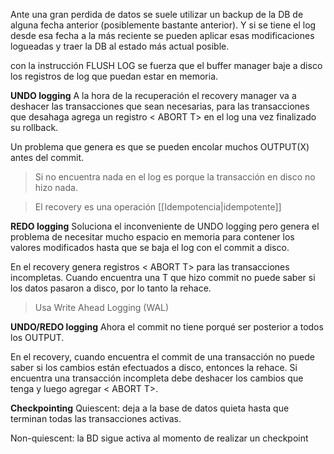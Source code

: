 Ante una gran perdida de datos se suele utilizar un backup de la DB de alguna fecha anterior (posiblemente bastante anterior). Y si se tiene el log desde esa fecha a la más reciente se pueden aplicar esas modificaciones logueadas y traer la DB al estado más actual posible.

con la instrucción FLUSH LOG se fuerza que el buffer manager baje a disco los registros de log que puedan estar en memoria.

**UNDO logging**
A la hora de la recuperación el recovery manager va a deshacer las transacciones que sean necesarias, para las transacciones que desahaga agrega un registro < ABORT T> en el log una vez finalizado su rollback.

Un problema que genera es que se pueden encolar muchos OUTPUT(X) antes del commit.

> Si no encuentra nada en el log es porque la transacción en disco no hizo nada.

> El recovery es una operación [[Idempotencia|idempotente]]

**REDO logging**
Soluciona el inconveniente de UNDO logging pero genera el problema de necesitar mucho espacio en memoria para contener los valores modificados hasta que se baja el log con el commit a disco.

En el recovery genera registros < ABORT T> para las transacciones incompletas. Cuando encuentra una T que hizo commit no puede saber si los datos pasaron a disco, por lo tanto la rehace.

> Usa Write Ahead Logging (WAL)

**UNDO/REDO logging**
Ahora el commit no tiene porqué ser posterior a todos los OUTPUT.

En el recovery, cuando encuentra el commit de una transacción no puede saber si los cambios están efectuados a disco, entonces la rehace. Si encuentra una transacción incompleta debe deshacer los cambios que tenga y luego agregar < ABORT T>.

**Checkpointing**
Quiescent: deja a la base de datos quieta hasta que terminan todas las transacciones activas.

Non-quiescent: la BD sigue activa al momento de realizar un checkpoint

